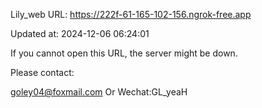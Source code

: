 Lily_web URL: https://222f-61-165-102-156.ngrok-free.app

Updated at: 2024-12-06 06:24:01

If you cannot open this URL, the server might be down.

Please contact: 

goley04@foxmail.com Or Wechat:GL_yeaH